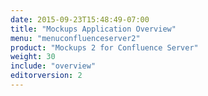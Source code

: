 ```yaml
---
date: 2015-09-23T15:48:49-07:00
title: "Mockups Application Overview"
menu: "menuconfluenceserver2"
product: "Mockups 2 for Confluence Server"
weight: 30
include: "overview"
editorversion: 2
---
```

